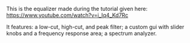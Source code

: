 This is the equalizer made during the tutorial given here:
https://www.youtube.com/watch?v=i_Iq4_Kd7Rc

It features: 
    a low-cut, high-cut, and peak filter;
    a custom gui with slider knobs and a frequency response area;
    a spectrum analyzer.
